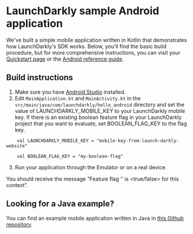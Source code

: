 # LaunchDarkly sample Android application

We've built a simple mobile application written in Kotlin that demonstrates how LaunchDarkly's SDK works.
Below, you'll find the basic build procedure, but for more comprehensive instructions, you can visit your [Quickstart page](https://app.launchdarkly.com/quickstart#/) or the [Android reference guide](https://docs.launchdarkly.com/sdk/client-side/android).

## Build instructions

1. Make sure you have [Android Studio](https://developer.android.com/studio/index.html) installed.
2. Edit `MainApplication.kt` and `MainActivity.kt` in the `src/main/java/com/launchdarkly/hello_android` directory and set the value of LAUNCHDARKLY_MOBILE_KEY to your LaunchDarkly mobile key. If there is an existing boolean feature flag in your LaunchDarkly project that you want to evaluate, set BOOLEAN_FLAG_KEY to the flag key.

```
    val LAUNCHDARKLY_MOBILE_KEY = "mobile-key-from-launch-darkly-website"
    
    val BOOLEAN_FLAG_KEY = "my-boolean-flag"
```

3. Run your application through the Emulator or on a real device.

You should receive the message ”Feature flag ‘<flag key>’ is <true/false> for this context”.

## Looking for a Java example?

You can find an example mobile application written in Java in [this Github repository](https://github.com/launchdarkly/hello-android-java).